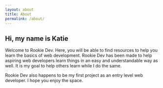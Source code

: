 ```yaml
---
layout: about
title: About
permalink: /about/
---
```


## Hi, my name is Katie

Welcome to Rookie Dev. Here, you will be able to find resources to help you learn the basics of web development. Rookie Dev has been made to help aspiring web developers learn things in an easy and understandable way as well. It is my goal to help others learn while I do the same. 

Rookie Dev also happens to be my first project as an entry level web developer. I hope you enjoy the space.

	


	